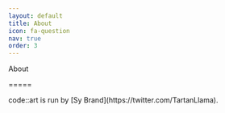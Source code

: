 ```yaml
---
layout: default
title: About
icon: fa-question
nav: true
order: 3
---
```


About
<p>=====</p>
<p></p>
<span class="has-text-primary">code</span>::<span class="has-text-info">art</span> is run by [Sy Brand](https://twitter.com/TartanLlama).
